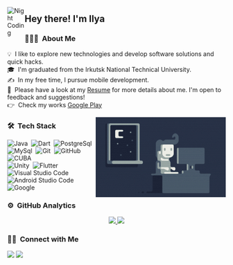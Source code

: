 <img alt="Night Coding" src="./assets/Hand%20Wave.gif" width='40' align="left"/><h2>Hey there! I'm Ilya</h2>

<!-- ## 👋 &nbsp;Hey there! I'm Aditya -->

### 👨🏻‍💻 &nbsp;About Me

💡 &nbsp;I like to explore new technologies and develop software solutions and quick hacks.\
🎓 &nbsp;I'm graduated from the Irkutsk National Technical University.\
✍️ &nbsp;In my free time, I pursue mobile development.\
📄 &nbsp;Please have a look at my [Resume](https://www.linkedin.com/in/ilya-alakov-14b979266) for more details about me. I'm open to feedback and suggestions! \
👉 &nbsp;Check my works [Google Play](https://play.google.com/store/apps/developer?id=I_Alakey)

<img alt="Night Coding" src="https://raw.githubusercontent.com/AVS1508/AVS1508/master/assets/Night-Coding.gif" align="right"/>

### 🛠 &nbsp;Tech Stack

![Java](https://img.shields.io/badge/-Java-05122A?style=flat&logo=Java&logoColor=FFA518)&nbsp;
![Dart](https://img.shields.io/badge/-Dart-05122A?style=flat&logo=Dart&logoColor=FFA518)&nbsp;
![PostgreSql](https://img.shields.io/badge/-PostgreSql-05122A?style=flat&logo=PostgreSql&logoColor=FFA518)&nbsp;
![MySql](https://img.shields.io/badge/-MySql-05122A?style=flat&logo=MySql&logoColor=FFA518)&nbsp;
![Git](https://img.shields.io/badge/-Git-05122A?style=flat&logo=git)&nbsp;
![GitHub](https://img.shields.io/badge/-GitHub-05122A?style=flat&logo=github)&nbsp;
![CUBA](https://img.shields.io/badge/-Cuba-05122A?style=flat&logo=cuba-platform)\
![Unity](https://img.shields.io/badge/-Unity-05122A?style=flat&logo=Unity&logoColor=FFA518)&nbsp;
![Flutter](https://img.shields.io/badge/-Flutter-05122A?style=flat&logo=Flutter&logoColor=FFA518)&nbsp;
![Visual Studio Code](https://img.shields.io/badge/-Visual%20Studio%20Code-05122A?style=flat&logo=visual-studio-code&logoColor=007ACC)&nbsp;
![Android Studio Code](https://img.shields.io/badge/-Android%20Studio%20Code-05122A?style=flat&logo=android-studio-code&logoColor=007ACC)&nbsp;
![Google](https://img.shields.io/badge/-Google-05122A?style=flat&logo=google)

### ⚙️ &nbsp;GitHub Analytics

<p align="center">
<a href="https://github.com/ialakey">
  <img height="180em" src="https://github-readme-stats-eight-theta.vercel.app/api?username=ialakey&show_icons=true&theme=algolia&include_all_commits=true&count_private=true"/>
  <img height="180em" src="https://github-readme-stats-eight-theta.vercel.app/api/top-langs/?username=ialakey&layout=compact&langs_count=8&theme=algolia"/>
</a>
</p>

### 🤝🏻 &nbsp;Connect with Me

<p align="left">
<a href="instagram.com/i_alakey"><img src="https://img.shields.io/badge/-@i_alakey-E4405F?style=flat&logo=Instagram&logoColor=white"/></a>
<a href="https://t.me/i_alakey"><img src="https://img.shields.io/badge/-@i_alakey-E4405F?style=flat&logo=Telegram&logoColor=white"/></a>
</p>
